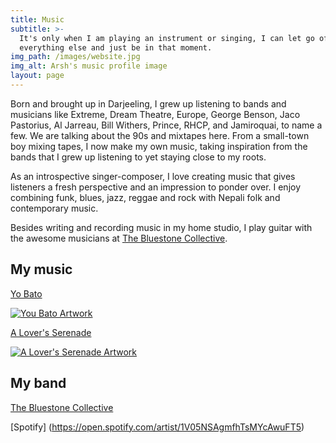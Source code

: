 ```yaml
---
title: Music
subtitle: >-
  It's only when I am playing an instrument or singing, I can let go of
  everything else and just be in that moment.
img_path: /images/website.jpg
img_alt: Arsh's music profile image
layout: page
---
```

Born and brought up in Darjeeling, I grew up listening to bands and musicians like Extreme, Dream Theatre, Europe, George Benson, Jaco Pastorius, Al Jarreau, Bill Withers, Prince, RHCP, and Jamiroquai,  to name a few. We are talking about the 90s and mixtapes here. From a small-town boy mixing tapes, I now make my own music, taking inspiration from the bands that I grew up listening to yet staying close to my roots.

As an introspective singer-composer, I love creating music that gives listeners a fresh perspective and an impression to ponder over. I enjoy combining funk, blues, jazz, reggae and rock with Nepali folk and contemporary music.

Besides writing and recording music in my home studio, I play guitar with the awesome musicians at [The Bluestone Collective](https://www.facebook.com/TheBluestoneCollective/).

### <a name="songs"></a>

## My music

[Yo Bato](https://youtu.be/ellvWfSF9UQ)


[![You Bato Artwork](../images/artwork-yo-bato-gallery.png)](https://youtu.be/ellvWfSF9UQ)


[A Lover's Serenade](https://www.youtube.com/watch?v=WnqIA_ZYMQw)

[![A Lover's Serenade Artwork](../images/artwork-lovers-serenade-gallery.png)](https://www.youtube.com/watch?v=WnqIA_ZYMQw)

## My band

[The Bluestone Collective](https://www.facebook.com/TheBluestoneCollective/)

[Spotify] (https://open.spotify.com/artist/1V05NSAgmfhTsMYcAwuFT5)

